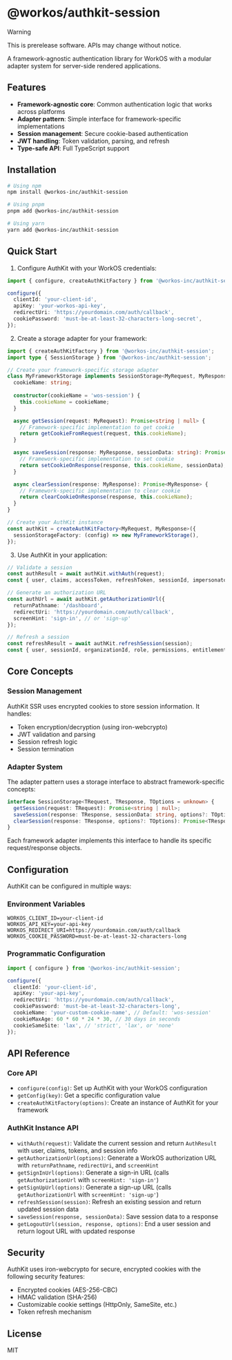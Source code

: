 # @workos/authkit-session

> [!WARNING]
>This is prerelease software. APIs may change without notice.

A framework-agnostic authentication library for WorkOS with a modular adapter system for server-side rendered applications.

## Features

- **Framework-agnostic core**: Common authentication logic that works across platforms
- **Adapter pattern**: Simple interface for framework-specific implementations
- **Session management**: Secure cookie-based authentication
- **JWT handling**: Token validation, parsing, and refresh
- **Type-safe API**: Full TypeScript support

## Installation

```bash
# Using npm
npm install @workos-inc/authkit-session

# Using pnpm
pnpm add @workos-inc/authkit-session

# Using yarn
yarn add @workos-inc/authkit-session
```

## Quick Start

1. Configure AuthKit with your WorkOS credentials:

```typescript
import { configure, createAuthKitFactory } from '@workos-inc/authkit-session';

configure({
  clientId: 'your-client-id',
  apiKey: 'your-workos-api-key',
  redirectUri: 'https://yourdomain.com/auth/callback',
  cookiePassword: 'must-be-at-least-32-characters-long-secret',
});
```

2. Create a storage adapter for your framework:

```typescript
import { createAuthKitFactory } from '@workos-inc/authkit-session';
import type { SessionStorage } from '@workos-inc/authkit-session';

// Create your framework-specific storage adapter
class MyFrameworkStorage implements SessionStorage<MyRequest, MyResponse> {
  cookieName: string;
  
  constructor(cookieName = 'wos-session') {
    this.cookieName = cookieName;
  }

  async getSession(request: MyRequest): Promise<string | null> {
    // Framework-specific implementation to get cookie
    return getCookieFromRequest(request, this.cookieName);
  }

  async saveSession(response: MyResponse, sessionData: string): Promise<MyResponse> {
    // Framework-specific implementation to set cookie
    return setCookieOnResponse(response, this.cookieName, sessionData);
  }

  async clearSession(response: MyResponse): Promise<MyResponse> {
    // Framework-specific implementation to clear cookie
    return clearCookieOnResponse(response, this.cookieName);
  }
}

// Create your AuthKit instance
const authKit = createAuthKitFactory<MyRequest, MyResponse>({
  sessionStorageFactory: (config) => new MyFrameworkStorage(),
});
```

3. Use AuthKit in your application:

```typescript
// Validate a session
const authResult = await authKit.withAuth(request);
const { user, claims, accessToken, refreshToken, sessionId, impersonator } = authResult;

// Generate an authorization URL
const authUrl = await authKit.getAuthorizationUrl({
  returnPathname: '/dashboard',
  redirectUri: 'https://yourdomain.com/auth/callback',
  screenHint: 'sign-in', // or 'sign-up'
});

// Refresh a session
const refreshResult = await authKit.refreshSession(session);
const { user, sessionId, organizationId, role, permissions, entitlements, impersonator, accessToken, claims, sessionData, session: newSession } = refreshResult;
```

## Core Concepts

### Session Management

AuthKit SSR uses encrypted cookies to store session information. It handles:

- Token encryption/decryption (using iron-webcrypto)
- JWT validation and parsing
- Session refresh logic
- Session termination

### Adapter System

The adapter pattern uses a storage interface to abstract framework-specific concepts:

```typescript
interface SessionStorage<TRequest, TResponse, TOptions = unknown> {
  getSession(request: TRequest): Promise<string | null>;
  saveSession(response: TResponse, sessionData: string, options?: TOptions): Promise<TResponse>;
  clearSession(response: TResponse, options?: TOptions): Promise<TResponse>;
}
```

Each framework adapter implements this interface to handle its specific request/response objects.

## Configuration

AuthKit can be configured in multiple ways:

### Environment Variables

```
WORKOS_CLIENT_ID=your-client-id
WORKOS_API_KEY=your-api-key
WORKOS_REDIRECT_URI=https://yourdomain.com/auth/callback
WORKOS_COOKIE_PASSWORD=must-be-at-least-32-characters-long
```

### Programmatic Configuration

```typescript
import { configure } from '@workos-inc/authkit-session';

configure({
  clientId: 'your-client-id',
  apiKey: 'your-api-key',
  redirectUri: 'https://yourdomain.com/auth/callback',
  cookiePassword: 'must-be-at-least-32-characters-long',
  cookieName: 'your-custom-cookie-name', // Default: 'wos-session'
  cookieMaxAge: 60 * 60 * 24 * 30, // 30 days in seconds
  cookieSameSite: 'lax', // 'strict', 'lax', or 'none'
});
```

## API Reference

### Core API

- `configure(config)`: Set up AuthKit with your WorkOS configuration
- `getConfig(key)`: Get a specific configuration value
- `createAuthKitFactory(options)`: Create an instance of AuthKit for your framework

### AuthKit Instance API

- `withAuth(request)`: Validate the current session and return `AuthResult` with user, claims, tokens, and session info
- `getAuthorizationUrl(options)`: Generate a WorkOS authorization URL with `returnPathname`, `redirectUri`, and `screenHint`
- `getSignInUrl(options)`: Generate a sign-in URL (calls `getAuthorizationUrl` with `screenHint: 'sign-in'`)
- `getSignUpUrl(options)`: Generate a sign-up URL (calls `getAuthorizationUrl` with `screenHint: 'sign-up'`)
- `refreshSession(session)`: Refresh an existing session and return updated session data
- `saveSession(response, sessionData)`: Save session data to a response
- `getLogoutUrl(session, response, options)`: End a user session and return logout URL with updated response

## Security

AuthKit uses iron-webcrypto for secure, encrypted cookies with the following security features:

- Encrypted cookies (AES-256-CBC)
- HMAC validation (SHA-256)
- Customizable cookie settings (HttpOnly, SameSite, etc.)
- Token refresh mechanism

## License

MIT
